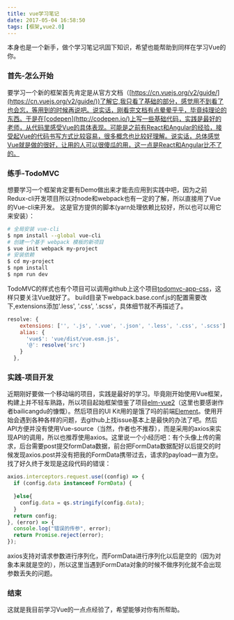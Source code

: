 ```yaml
---
title: vue学习笔记
date: 2017-05-04 16:58:50
tags: [框架,vue2.0]
---
```

本身也是一个新手，做个学习笔记巩固下知识，希望也能帮助到同样在学习Vue的你。

### 首先-怎么开始

要学习一个新的框架首先肯定是从官方文档（[https://cn.vuejs.org/v2/guide/](https://cn.vuejs.org/v2/guide/))了解它,我只看了基础的部分，感觉用不到看了也会忘，等用到的时候再说吧。说实话，刚看完文档有点晕晕乎乎，毕竟纯理论的东西。于是在[codepen](http://codepen.io/)上写一些基础代码，实践是最好的老师，从代码里感受Vue的具体表现。可能是之前有React和Angular的经验，接受起Vue的代码书写方式比较容易，很多概念也比较好理解。说实话，总体感觉Vue就是做的很好，让用的人可以很傻瓜的用，这一点是React和Angular比不了的。

### 练手-TodoMVC

想要学习一个框架肯定要有Demo做出来才能去应用到实践中吧，因为之前Redux-cli开发项目所以对node和webpack也有一定的了解，所以直接用了Vue的Vue-cli来开发。
这是官方提供的脚本(yarn处理依赖比较好，所以也可以用它来安装）：
```bash
# 全局安装 vue-cli
$ npm install --global vue-cli
# 创建一个基于 webpack 模板的新项目
$ vue init webpack my-project
# 安装依赖
$ cd my-project
$ npm install
$ npm run dev
```
TodoMVC的样式也有个项目可以调用github上这个项目[todomvc-app-css](https://github.com/tastejs/todomvc-app-css)，这样只要关注Vue就好了。
build目录下webpack.base.conf.js的配置需要改下,extensions添加'.less', '.css', '.scss'，具体细节就不再描述了。
```js
resolve: {
    extensions: ['', '.js', '.vue', '.json', '.less', '.css', '.scss'],
    alias: {
      'vue$': 'vue/dist/vue.esm.js',
      '@': resolve('src')
    }
  },
```
### 实践-项目开发

近期刚好要做一个移动端的项目，实践是最好的学习。毕竟刚开始使用Vue框架，构建上并不轻车熟路，所以项目起始框架借鉴了项目[elm-vue2](https://github.com/bailicangdu/vue2-elm)（这里也要感谢作者bailicangdu的慷慨）。然后项目的UI Kit用的是饿了吗的前端[Element](http://element.eleme.io/#/zh-CN)。使用开始会遇到各种各样的问题，去github上找issue基本上是最快的办法了吧。然后API方便并没有使用Vue-source（当然，作者也不推荐），而是采用的axios来实现API的调用，所以也推荐使用axios。这里说一个小经历吧：有个头像上传的需求，后台需要post提交formData数据，前台把FormData数据配好以后提交的时候发现axios.post并没有把我的FormData携带过去，请求的payload一直为空。找了好久终于发现是这段代码的错误：
```js
axios.interceptors.request.use((config) => {
  if (config.data instanceof FormData) {
    
  }else{
    config.data = qs.stringify(config.data);
  }
  return config;
}, (error) => {
  console.log("错误的传参", error);
  return Promise.reject(error);
});
```
axios支持对请求参数进行序列化，而FormData进行序列化以后是空的（因为对象本来就是空的），所以这里当遇到FormData对象的时候不做序列化就不会出现参数丢失的问题。

### 结束

这就是我目前学习Vue的一点点经验了，希望能够对你有所帮助。